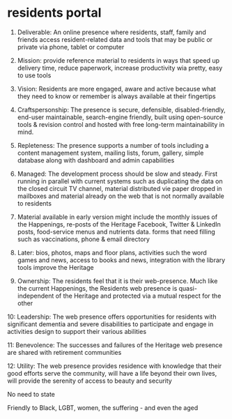 # residents portal

1. Deliverable: An online presence where residents, staff, family and friends access resident-related data and tools that may be public or private via phone, tablet or computer

2. Mission: provide reference material to residents in ways that speed up delivery time, reduce paperwork, increase productivity wia pretty, easy to use tools

3. Vision: Residents are more engaged, aware and active because what they need to know or remember is always available at their fingertips

4. Craftspersonship: The presence is secure, defensible, disabled-friendly, end-user maintainable, search-engine friendly, built using open-source tools & revision control and hosted with free long-term maintainability in mind.

5. Repleteness: The presence supports a number of tools including a content management system, mailing lists, forum, gallery, simple database along with dashboard and admin capabilities

6. Managed: The development process should be slow and steady. First running in parallel with current systems such as duplicating the data on the closed circuit TV channel, material distributed vie paper dropped in mailboxes and material already on the web that is not normally available to residents

7. Material available in early version might include the monthly issues of the Happenings, re-posts of the Heritage Facebook, Twitter & LinkedIn posts, food-service menus and nutrients data. forms that need filling such as vaccinations, phone & email directory

8. Later: bios, photos, maps and floor plans, activities such the word games and news, access to books and news, integration with the library tools improve the Heritage

9. Ownership: The residents feel that it is their web-presence. Much like the current Happenings, the Residents web presence is quasi-independent of the Heritage and protected via a mutual respect for the other

10: Leadership: The web presence offers opportunities for residents with significant dementia and severe disabilities to participate and engage in activities design to support their various abilities

11: Benevolence: The successes and failures of the Heritage web presence are shared with retirement communities

12: Utility: The web presence provides residence with knowledge that their good efforts serve the community, will have a life beyond their own lives, will provide the serenity of access to beauty and security

No need to state

Friendly to Black, LGBT, women, the suffering - and even the aged